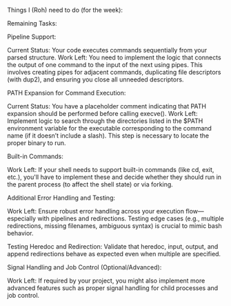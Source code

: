 Things I (Roh) need to do (for the week):

Remaining Tasks:

Pipeline Support:

Current Status: Your code executes commands sequentially from your parsed structure.
Work Left: You need to implement the logic that connects the output of one command to the input of the next using pipes. This involves creating pipes for adjacent commands, duplicating file descriptors (with dup2), and ensuring you close all unneeded descriptors.

PATH Expansion for Command Execution:

Current Status: You have a placeholder comment indicating that PATH expansion should be performed before calling execve().
Work Left: Implement logic to search through the directories listed in the $PATH environment variable for the executable corresponding to the command name (if it doesn’t include a slash). This step is necessary to locate the proper binary to run.

Built-in Commands:

Work Left: If your shell needs to support built-in commands (like cd, exit, etc.), you'll have to implement these and decide whether they should run in the parent process (to affect the shell state) or via forking.

Additional Error Handling and Testing:

Work Left: Ensure robust error handling across your execution flow—especially with pipelines and redirections. Testing edge cases (e.g., multiple redirections, missing filenames, ambiguous syntax) is crucial to mimic bash behavior.

Testing Heredoc and Redirection:
Validate that heredoc, input, output, and append redirections behave as expected even when multiple are specified.

Signal Handling and Job Control (Optional/Advanced):

Work Left: If required by your project, you might also implement more advanced features such as proper signal handling for child processes and job control.
